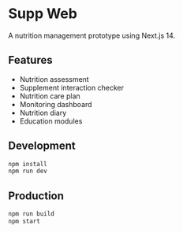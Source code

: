 # Supp Web

A nutrition management prototype using Next.js 14.

## Features
- Nutrition assessment
- Supplement interaction checker
- Nutrition care plan
- Monitoring dashboard
- Nutrition diary
- Education modules


## Development

```bash
npm install
npm run dev
```

## Production

```bash
npm run build
npm start
```
